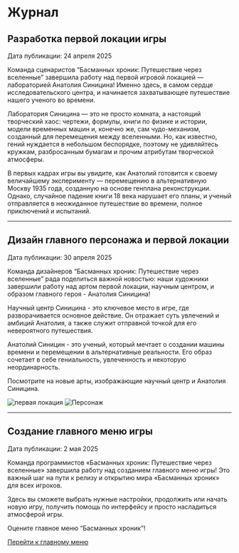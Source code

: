 # Журнал

## Разработка первой локации игры

Дата публикации: 24 апреля 2025

Команда сценаристов “Басманных хроник: Путешествие через вселенные” завершила работу над первой игровой локацией — лабораторией Анатолия Синицина! Именно здесь, в самом сердце исследовательского центра, и начинается захватывающее путешествие нашего ученого во времени.

Лаборатория Синицина — это не просто комната, а настоящий творческий хаос: чертежи, формулы, книги по физике и истории, модели временных машин и, конечно же, сам чудо-механизм, созданный для перемещения между вселенными. Но, как известно, гений нуждается в небольшом беспорядке, поэтому не удивляйтесь кружкам, разбросанным бумагам и прочим атрибутам творческой атмосферы.

В первых кадрах игры вы увидите, как Анатолий готовится к своему величайшему эксперименту — перемещению в альтернативную Москву 1935 года, созданную на основе генплана реконструкции. Однако, случайное падение книги 18 века нарушает его планы, и ученый отправляется в неожиданное путешествие во времени, полное приключений и испытаний.

---

## Дизайн главного персонажа и первой локации

Дата публикации: 30 апреля 2025

Команда дизайнеров “Басманных хроник: Путешествие через вселенные” рада поделиться важной новостью: наши художники завершили работу над артом первой локации, научным центром, и образом главного героя - Анатолия Синицина!

Научный центр Синицина - это ключевое место в игре, где разворачивается основное действие. Он отражает суть увлечений и амбиций Анатолия, а также служит отправной точкой для его невероятного путешествия.

Анатолий Синицин - это ученый, который мечтает о создании машины времени и перемещении в альтернативные реальности. Его образ сочетает в себе гениальность, увлеченность и некоторую неординарность.

Посмотрите на новые арты, изображающие научный центр и Анатолия Синицина.

![первая локация](https://github.com/user-attachments/assets/d360b556-0147-410d-8330-c5090fca1c38)
![Персонаж](https://github.com/user-attachments/assets/317b8536-61d4-4552-8dab-4c1b4ab459a0)

---

## Создание главного меню игры

Дата публикации: 2 мая 2025

Команда программистов «Басманных хроник: Путешествие через вселенные» завершила работу над созданием главного меню игры! Это важный шаг на пути к релизу и открытию мира «Басманных хроник» для всех игроков.

Здесь вы сможете выбрать нужные настройки, продолжить или начать новую игру, получить помощь по интерфейсу и просто насладиться атмосферой игры.

Оцените главное меню “Басманных хроник”!

[Перейти к главному меню](https://earnest-dango-9ad8da.netlify.app)

